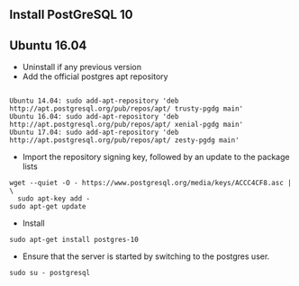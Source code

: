 


## Install PostGreSQL 10
## Ubuntu 16.04
- Uninstall if any previous version
- Add the official postgres apt repository
```

Ubuntu 14.04: sudo add-apt-repository 'deb http://apt.postgresql.org/pub/repos/apt/ trusty-pgdg main'
Ubuntu 16.04: sudo add-apt-repository 'deb http://apt.postgresql.org/pub/repos/apt/ xenial-pgdg main'
Ubuntu 17.04: sudo add-apt-repository 'deb http://apt.postgresql.org/pub/repos/apt/ zesty-pgdg main'
```
- Import the repository signing key, followed by an update to the package lists
```
wget --quiet -O - https://www.postgresql.org/media/keys/ACCC4CF8.asc | \
  sudo apt-key add -
sudo apt-get update
```
- Install 
```
sudo apt-get install postgres-10
```
- Ensure that the server is started by switching to the postgres user.
```
sudo su - postgresql
```